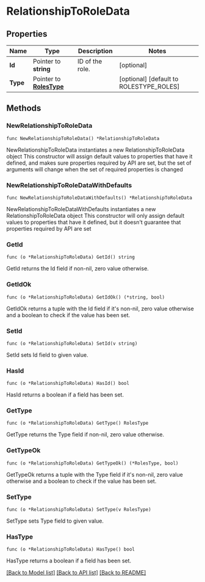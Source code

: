 # RelationshipToRoleData

## Properties

Name | Type | Description | Notes
------------ | ------------- | ------------- | -------------
**Id** | Pointer to **string** | ID of the role. | [optional] 
**Type** | Pointer to [**RolesType**](RolesType.md) |  | [optional] [default to ROLESTYPE_ROLES]

## Methods

### NewRelationshipToRoleData

`func NewRelationshipToRoleData() *RelationshipToRoleData`

NewRelationshipToRoleData instantiates a new RelationshipToRoleData object
This constructor will assign default values to properties that have it defined,
and makes sure properties required by API are set, but the set of arguments
will change when the set of required properties is changed

### NewRelationshipToRoleDataWithDefaults

`func NewRelationshipToRoleDataWithDefaults() *RelationshipToRoleData`

NewRelationshipToRoleDataWithDefaults instantiates a new RelationshipToRoleData object
This constructor will only assign default values to properties that have it defined,
but it doesn't guarantee that properties required by API are set

### GetId

`func (o *RelationshipToRoleData) GetId() string`

GetId returns the Id field if non-nil, zero value otherwise.

### GetIdOk

`func (o *RelationshipToRoleData) GetIdOk() (*string, bool)`

GetIdOk returns a tuple with the Id field if it's non-nil, zero value otherwise
and a boolean to check if the value has been set.

### SetId

`func (o *RelationshipToRoleData) SetId(v string)`

SetId sets Id field to given value.

### HasId

`func (o *RelationshipToRoleData) HasId() bool`

HasId returns a boolean if a field has been set.

### GetType

`func (o *RelationshipToRoleData) GetType() RolesType`

GetType returns the Type field if non-nil, zero value otherwise.

### GetTypeOk

`func (o *RelationshipToRoleData) GetTypeOk() (*RolesType, bool)`

GetTypeOk returns a tuple with the Type field if it's non-nil, zero value otherwise
and a boolean to check if the value has been set.

### SetType

`func (o *RelationshipToRoleData) SetType(v RolesType)`

SetType sets Type field to given value.

### HasType

`func (o *RelationshipToRoleData) HasType() bool`

HasType returns a boolean if a field has been set.


[[Back to Model list]](../README.md#documentation-for-models) [[Back to API list]](../README.md#documentation-for-api-endpoints) [[Back to README]](../README.md)


